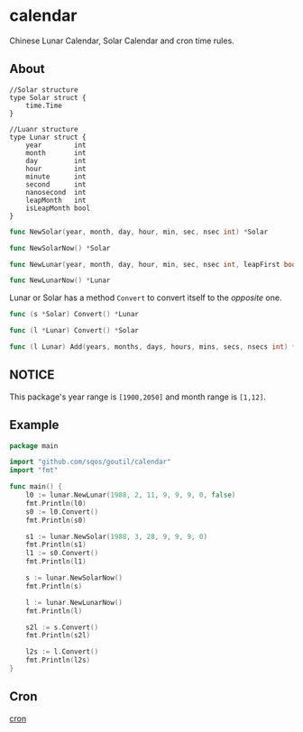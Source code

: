 # calendar

Chinese Lunar Calendar, Solar Calendar and cron time rules.

## About

	//Solar structure
	type Solar struct {
		time.Time
	}
	
	//Luanr structure
	type Lunar struct {
		year        int
		month       int
		day         int
		hour        int
		minute      int
		second      int
		nanosecond  int
		leapMonth   int
		isLeapMonth bool
	}

```go
func NewSolar(year, month, day, hour, min, sec, nsec int) *Solar
```

```go
func NewSolarNow() *Solar
```

```go
func NewLunar(year, month, day, hour, min, sec, nsec int, leapFirst bool) *Lunar
```

```go
func NewLunarNow() *Lunar
```

Lunar or Solar has a method `Convert` to convert itself to the *opposite* one.

```go
func (s *Solar) Convert() *Lunar
```

```go
func (l *Lunar) Convert() *Solar
```

```go
func (l Lunar) Add(years, months, days, hours, mins, secs, nsecs int) *Lunar
```

## NOTICE

This package's year range is `[1900,2050]` and month range is `[1,12]`.

## Example

```go
package main

import "github.com/sqos/goutil/calendar"
import "fmt"

func main() {
	l0 := lunar.NewLunar(1988, 2, 11, 9, 9, 9, 0, false)
	fmt.Println(l0)
	s0 := l0.Convert()
	fmt.Println(s0)

	s1 := lunar.NewSolar(1988, 3, 28, 9, 9, 9, 0)
	fmt.Println(s1)
	l1 := s0.Convert()
	fmt.Println(l1)

	s := lunar.NewSolarNow()
	fmt.Println(s)

	l := lunar.NewLunarNow()
	fmt.Println(l)

	s2l := s.Convert()
	fmt.Println(s2l)

	l2s := l.Convert()
	fmt.Println(l2s)
}
```

## Cron

[cron](cron/README.md)